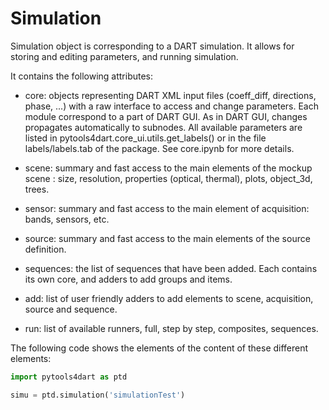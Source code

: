 # Simulation

Simulation object is corresponding to a DART simulation.
It allows for storing
and editing parameters, and running simulation.

It contains the following
attributes:

  - core: objects representing DART XML input files (coeff_diff,
directions, phase, ...) with a raw interface to access and change parameters.
Each module correspond to a part of DART GUI. As in DART GUI, changes propagates
automatically to subnodes. All available parameters are listed in
pytools4dart.core_ui.utils.get_labels() or in the file labels/labels.tab of the
package. See core.ipynb for more details.

  - scene: summary and fast access to
the main elements of the mockup scene : size, resolution, properties (optical,
thermal), plots, object_3d, trees.

  - sensor: summary and fast access to the
main element of acquisition: bands, sensors, etc.

  - source: summary and fast
access to the main elements of the source definition.

  - sequences: the list
of sequences that have been added. Each contains its own core, and adders to add
groups and items.

  - add: list of user friendly adders to add elements to
scene, acquisition, source and sequence.

  - run: list of available runners,
full, step by step, composites, sequences.

The following code shows the elements of the content of these different elements:

```python
import pytools4dart as ptd

simu = ptd.simulation('simulationTest')

```
